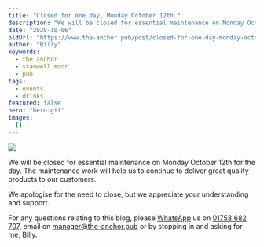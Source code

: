```yaml
---
title: "Closed for one day, Monday October 12th."
description: "We will be closed for essential maintenance on Monday October 12th for the day. The maintenance work will help us to continue to deliver great quality products to our customers.We apologise for the need to close, but we appreciate your understanding and support. For any questions relating to this blog, please WhatsApp us on 01753 682 707, email on manager@the-anchor.pub or by stopping in and asking for me, Billy."
date: "2020-10-06"
oldUrl: "https://www.the-anchor.pub/post/closed-for-one-day-monday-october-12th"
author: "Billy"
keywords:
  - the anchor
  - stanwell moor
  - pub
tags:
  - events
  - drinks
featured: false
hero: "hero.gif"
images:
  []
---
```


  

![](https://static.wixstatic.com/media/1c749e_8ed6924e3853417c81e66b4353bc477e~mv2.gif/v1/fill/w_147,h_83,al_c,usm_0.66_1.00_0.01,blur_2,pstr/1c749e_8ed6924e3853417c81e66b4353bc477e~mv2.gif)

We will be closed for essential maintenance on Monday October 12th for the day. The maintenance work will help us to continue to deliver great quality products to our customers.

  

We apologise for the need to close, but we appreciate your understanding and support.

  

For any questions relating to this blog, please [WhatsApp](https://api.whatsapp.com/send?phone=4401753682707) us on [01753 682 707](https://api.whatsapp.com/send?phone=4401753682707), email on [manager@the-anchor.pub](mailto:manager@the-anchor.pub) or by stopping in and asking for me, Billy.
